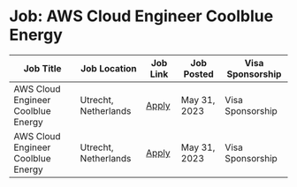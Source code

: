 # Job: AWS Cloud Engineer Coolblue Energy

| Job Title | Job Location | Job Link | Job Posted | Visa Sponsorship |
| --- | --- | --- | --- | --- |
| AWS Cloud Engineer Coolblue Energy | Utrecht, Netherlands | [Apply](https://www.careersatcoolblue.com/vacancies/aws-cloud-engineer-coolblue-energy/) | May 31, 2023 | Visa Sponsorship |
| AWS Cloud Engineer Coolblue Energy | Utrecht, Netherlands | [Apply](https://www.careersatcoolblue.com/vacancies/aws-cloud-engineer-coolblue-energy/) | May 31, 2023 | Visa Sponsorship |
